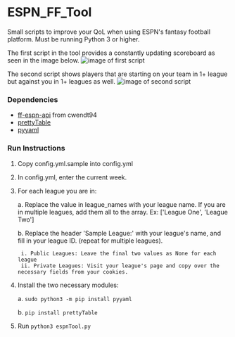 # ESPN_FF_Tool
 Small scripts to improve your QoL when using ESPN's fantasy football platform. Must be running Python 3 or higher.
 
The first script in the tool provides a constantly updating scoreboard as seen in the image below.
![image of first script](https://i.imgur.com/5vDJKdB.png)

The second script shows players that are starting on your team in 1+ league but against you in 1+ leagues as well.
![image of second script](https://i.imgur.com/zV0Enpo.png)

### Dependencies
- [ff-espn-api](https://github.com/cwendt94/ff-espn-api) from cwendt94
- [prettyTable](https://github.com/jazzband/prettytable)
- [pyyaml](https://github.com/yaml/pyyaml)

### Run Instructions
1. Copy config.yml.sample into config.yml 
2. In config.yml, enter the current week.
3. For each league you are in:

    a. Replace the value in league_names with your league name. If you are in multiple leagues, add them all to the array. Ex: ['League One', 'League Two']
    
    b. Replace the header 'Sample League:' with your league's name, and fill in your league ID. (repeat for multiple leagues).
    
        i. Public Leagues: Leave the final two values as None for each league
        ii. Private Leagues: Visit your league's page and copy over the necessary fields from your cookies.  
4. Install the two necessary modules:

    a. `sudo python3 -m pip install pyyaml`
    
    b. `pip install prettyTable`
5. Run `python3 espnTool.py`
